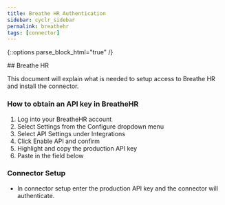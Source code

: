 ```yaml
---
title: Breathe HR Authentication
sidebar: cyclr_sidebar
permalink: breathehr
tags: [connector]
---
```

{::options parse_block_html="true" /}
<section class="card py-5 my-5">
## Breathe HR

This document will explain what is needed to setup access to Breathe HR and install the connector.

### How to obtain an API key in BreatheHR
  1. Log into your BreatheHR account
  2. Select Settings from the Configure dropdown menu
  3. Select API Settings under Integrations
  4. Click Enable API and confirm
  5. Highlight and copy the production API key
  6. Paste in the field below

### Connector Setup
 * In connector setup enter the production API key and the connector will authenticate.

</section>
